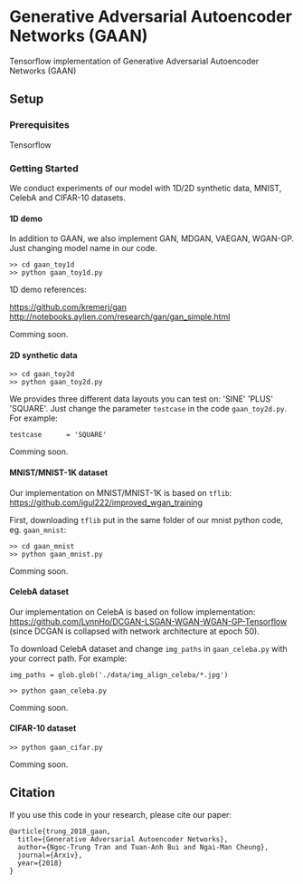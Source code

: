 # Generative Adversarial Autoencoder Networks (GAAN)

Tensorflow implementation of Generative Adversarial Autoencoder Networks (GAAN)

## Setup

### Prerequisites
Tensorflow <br>

### Getting Started

We conduct experiments of our model with 1D/2D synthetic data, MNIST, CelebA and CIFAR-10 datasets.

#### 1D demo

In addition to GAAN, we also implement GAN, MDGAN, VAEGAN, WGAN-GP. Just changing model name in our code.

```
>> cd gaan_toy1d
>> python gaan_toy1d.py
```

1D demo references:

https://github.com/kremerj/gan <br>
http://notebooks.aylien.com/research/gan/gan_simple.html

Comming soon.

#### 2D synthetic data
```
>> cd gaan_toy2d
>> python gaan_toy2d.py
```

We provides three different data layouts you can test on: 'SINE' 'PLUS' 'SQUARE'. Just change the parameter `testcase` in the code `gaan_toy2d.py`. For example:
```
testcase      = 'SQUARE'
```

Comming soon.

#### MNIST/MNIST-1K dataset

Our implementation on MNIST/MNIST-1K is based on `tflib`: https://github.com/igul222/improved_wgan_training

First, downloading `tflib` put in the same folder of our mnist python code, eg. `gaan_mnist`:

```
>> cd gaan_mnist
>> python gaan_mnist.py
```

Comming soon.

#### CelebA dataset

Our implementation on CelebA is based on follow implementation: https://github.com/LynnHo/DCGAN-LSGAN-WGAN-WGAN-GP-Tensorflow (since DCGAN is collapsed with network architecture at epoch 50).

To download CelebA dataset and change `img_paths` in `gaan_celeba.py` with your correct path. For example:

```
img_paths = glob.glob('./data/img_align_celeba/*.jpg')
```

```
>> python gaan_celeba.py
```

Comming soon.

#### CIFAR-10 dataset

```
>> python gaan_cifar.py
```

Comming soon.

## Citation

If you use this code in your research, please cite our paper:

```
@article{trung_2018_gaan,
  title={Generative Adversarial Autoencoder Networks},
  author={Ngoc-Trung Tran and Tuan-Anh Bui and Ngai-Man Cheung},
  journal={Arxiv},
  year={2018}
}
```
